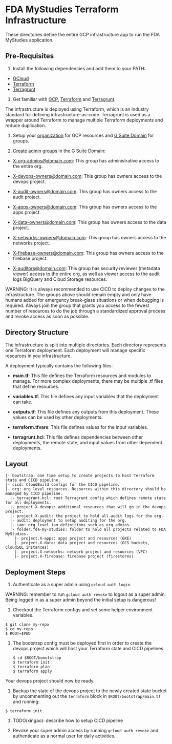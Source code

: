 # FDA MyStudies Terraform Infrastructure

These directories define the entire GCP infrastructure app to run the FDA
MyStudies application.

## Pre-Requisites

1. Install the following dependencies and add them to your PATH:

  - [GCloud](https://cloud.google.com/sdk/gcloud)
  - [Terraform](https://www.terraform.io/)
  - [Terragrunt](https://terragrunt.gruntwork.io/)

1. Get familiar with [GCP](https://cloud.google.com/docs/overview),
  [Terraform](https://www.terraform.io/intro/index.html) and
  [Terragrunt](https://blog.gruntwork.io/terragrunt-how-to-keep-your-terraform-code-dry-and-maintainable-f61ae06959d8).

  The infrastructure is deployed using Terraform, which is an industry standard
  for defining infrastructure-as-code. Terragrunt is used as a wrapper around
  Terraform to manage multiple Terraform deployments and reduce duplication.

1. Setup your
  [organization](https://cloud.google.com/resource-manager/docs/creating-managing-organization) for GCP resources
  and [G Suite Domain](https://gsuite.google.com/) for groups.

1. [Create admin groups](https://support.google.com/a/answer/33343?hl=en) in the
  G Suite Domain:

  - X-org-admins@domain.com: This group has administrative access to the entire
    org.

  - X-devops-owners@domain.com: This group has owners access to the devops
    project.

  - X-audit-owners@domain.com: This group has owners access to the audit
    project.

  - X-apps-owners@domain.com: This group has owners access to the apps project.

  - X-data-owners@domain.com: This group has owners access to the data project.

  - X-networks-owners@domain.com: This group has owners access to the networks
    project.

  - X-firebase-owners@domain.com: This group has owners access to the firebase
    project.

  - X-auditors@domain.com: This group has security reviewer (metadata viewer)
    access to the entire org, as well as viewer access to the audit logs
    BigQuery and Cloud Storage resources.

  WARNING: It is always recommended to use CICD to deploy changes to the
  infrastructure. The groups above should remain empty and only have humans
  added for emergency break-glass situations or when debugging is required.
  Always join the group that grants you access to the fewest number of
  resources to do the job through a standardized approval process and revoke
  access as soon as possible.


## Directory Structure

The infrastructure is split into multiple directories. Each directory represents
one Terraform deployment. Each deployment will manage specific resources in you
infrastructure.

A deployment typically contains the following files:

- **main.tf**: This file defines the Terraform resources and modules to manage. For
  more complex deployments, there may be multiple .tf files that define
  resources.

- **variables.tf**: This file defines any input variables that the deployment can
  take.

- **outputs.tf**: This file defines any outputs from this deployment. These values
  can be used by other deployments.

- **terraform.tfvars**: This file defines values for the input variables.

- **terragrunt.hcl**: This file defines dependencies between other deployments,
  the remote state, and input values from other dependent deployments.

## Layout

```
|- bootstrap: one time setup to create projects to host Terraform state and CICD pipeline.
|- cicd: CloudBuild configs for the CICD pipeline.
|- org: org level resources. Resources within this directory should be managed by CICD pipeline.
  |- terragrunt.hcl: root Terragrunt config which defines remote state for all deployments.
  |- project.X-devops: additional resources that will go in the devops project.
  |- project.X-audit: the project to hold all audit logs for the org.
  |- audit: deployment to setup auditing for the org.
  |- iam: org level iam definitions such as org admins.
  |- folder.fda-my-studies: folder to hold all projects related to FDA MyStudies.
    |- project.X-apps: apps project and resources (GKE)
    |- project.X-data: data project and resources (GCS buckets, CloudSQL instances)
    |- project.X-networks: network project and resources (VPC)
    |- project.X-firebase: firebase project (firestores)
```

## Deployment Steps

1. Authenticate as a super admin using `gcloud auth login`.

  WARNING: remember to run `gcloud auth revoke` to logout as a super admin.
  Being logged in as a super admin beyond the initial setup is dangerous!

1. Checkout the Terraform configs and set some helper environment variables.

  ```
  $ git clone my-repo
  $ cd my-repo
  $ ROOT=$PWD
  ```

1. The bootstrap config must be deployed first in order to create the devops
  project which will host your Terraform state and CICD pipelines.

   ```
   $ cd $ROOT/boootstrap
   $ terraform init
   $ terraform plan
   $ terraform apply
   ```

  Your devops project should now be ready.

1. Backup the state of the devops project to the newly created state bucket by
  uncommenting out the `terraform` block in `$ROOT/bootstrap/main.tf` and
  running:

  ```
  $ terraform init
  ```

1. TODO(xingao): describe how to setup CICD pipeline

1. Revoke your super admin access by running `gcloud auth revoke` and
  authenticate as a normal user for daily activities.
